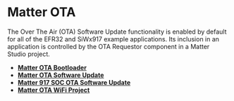 # Matter OTA

The Over The Air (OTA) Software Update functionality is enabled by default for all of the EFR32 and SiWx917 example applications. Its inclusion in an application is controlled by the OTA Requestor component in a Matter Studio project.

- [**Matter OTA Bootloader**](./01-ota-bootloader.md)
- [**Matter OTA Software Update**](./02-ota-software-update.md)
- [**Matter 917 SOC OTA Software Update**](./04-ota-software-update-soc.md)
- [**Matter OTA WiFi Project**](./05-build-ota-application-using-studio.md)
